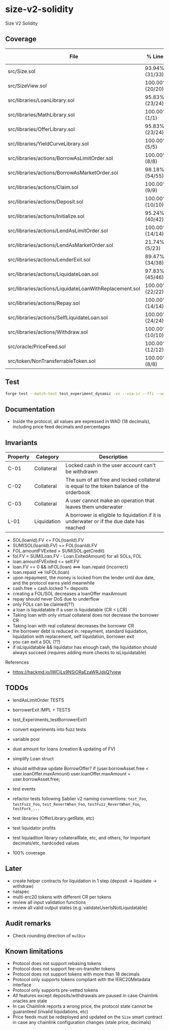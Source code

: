 # size-v2-solidity

Size V2 Solidity

## Coverage

<!-- BEGIN_COVERAGE -->
| File                                                   | % Lines          | % Statements     | % Branches       | % Funcs         |
|--------------------------------------------------------|------------------|------------------|------------------|-----------------|
| src/Size.sol                                           | 93.94% (31/33)   | 93.94% (31/33)   | 100.00% (0/0)    | 100.00% (14/14) |
| src/SizeView.sol                                       | 100.00% (20/20)  | 100.00% (30/30)  | 100.00% (0/0)    | 100.00% (18/18) |
| src/libraries/LoanLibrary.sol                          | 95.83% (23/24)   | 97.30% (36/37)   | 87.50% (7/8)     | 100.00% (10/10) |
| src/libraries/MathLibrary.sol                          | 100.00% (1/1)    | 100.00% (3/3)    | 100.00% (0/0)    | 100.00% (1/1)   |
| src/libraries/OfferLibrary.sol                         | 95.83% (23/24)   | 95.56% (43/45)   | 75.00% (6/8)     | 100.00% (5/5)   |
| src/libraries/YieldCurveLibrary.sol                    | 100.00% (5/5)    | 100.00% (7/7)    | 100.00% (0/0)    | 100.00% (1/1)   |
| src/libraries/actions/BorrowAsLimitOrder.sol           | 100.00% (8/8)    | 100.00% (10/10)  | 100.00% (6/6)    | 100.00% (2/2)   |
| src/libraries/actions/BorrowAsMarketOrder.sol          | 98.18% (54/55)   | 98.55% (68/69)   | 77.27% (17/22)   | 100.00% (4/4)   |
| src/libraries/actions/Claim.sol                        | 100.00% (9/9)    | 100.00% (10/10)  | 75.00% (3/4)     | 100.00% (2/2)   |
| src/libraries/actions/Deposit.sol                      | 100.00% (10/10)  | 100.00% (17/17)  | 100.00% (4/4)    | 100.00% (2/2)   |
| src/libraries/actions/Initialize.sol                   | 95.24% (40/42)   | 80.77% (42/52)   | 96.67% (29/30)   | 100.00% (2/2)   |
| src/libraries/actions/LendAsLimitOrder.sol             | 100.00% (14/14)  | 100.00% (17/17)  | 91.67% (11/12)   | 100.00% (2/2)   |
| src/libraries/actions/LendAsMarketOrder.sol            | 21.74% (5/23)    | 24.00% (6/25)    | 40.00% (4/10)    | 50.00% (1/2)    |
| src/libraries/actions/LenderExit.sol                   | 89.47% (34/38)   | 91.67% (44/48)   | 66.67% (12/18)   | 100.00% (2/2)   |
| src/libraries/actions/LiquidateLoan.sol                | 97.83% (45/46)   | 98.36% (60/61)   | 85.71% (12/14)   | 100.00% (6/6)   |
| src/libraries/actions/LiquidateLoanWithReplacement.sol | 100.00% (22/22)  | 100.00% (26/26)  | 50.00% (2/4)     | 100.00% (2/2)   |
| src/libraries/actions/Repay.sol                        | 100.00% (14/14)  | 100.00% (14/14)  | 75.00% (6/8)     | 100.00% (2/2)   |
| src/libraries/actions/SelfLiquidateLoan.sol            | 100.00% (24/24)  | 100.00% (27/27)  | 70.00% (7/10)    | 100.00% (2/2)   |
| src/libraries/actions/Withdraw.sol                     | 100.00% (10/10)  | 100.00% (17/17)  | 100.00% (4/4)    | 100.00% (2/2)   |
| src/oracle/PriceFeed.sol                               | 100.00% (12/12)  | 100.00% (21/21)  | 100.00% (8/8)    | 100.00% (3/3)   |
| src/token/NonTransferrableToken.sol                    | 100.00% (8/8)    | 100.00% (9/9)    | 100.00% (0/0)    | 100.00% (6/6)   |
<!-- END_COVERAGE -->

## Test

```bash
forge test --match-test test_experiment_dynamic -vv --via-ir --ffi --watch
```

## Documentation

- Inside the protocol, all values are expressed in WAD (18 decimals), including price feed decimals and percentages

## Invariants

| Property | Category    | Description                                                                              |
| -------- | ----------- | ---------------------------------------------------------------------------------------- |
| C-01     | Collateral  | Locked cash in the user account can't be withdrawn                                       |
| C-02     | Collateral  | The sum of all free and locked collateral is equal to the token balance of the orderbook |
| C-03     | Collateral  | A user cannot make an operation that leaves them underwater |
| L-01     | Liquidation | A borrower is eligible to liquidation if it is underwater or if the due date has reached |

- SOL(loanId).FV <= FOL(loanId).FV
- SUM(SOL(loanId).FV) == FOL(loanId).FV
- FOL.amountFVExited = SUM(SOL.getCredit)
- fol.FV = SUM(Loan.FV - Loan.ExitedAmount) for all SOLs, FOL
- loan.amountFVExited <= self.FV
- loan.FV == 0 && isFOL(loan) <==> loan.repaid (incorrect)
- loan.repaid ==> !isFOL(loan)
- upon repayment, the money is locked from the lender until due date, and the protocol earns yield meanwhile
- cash.free + cash.locked ?= deposits
- creating a FOL/SOL decreases a loanOffer maxAmount
- repay should never DoS due to underflow
- only FOLs can be claimed(??)
- a loan is liquidatable if a user is liquidatable (CR < LCR)
- Taking loan with only virtual collateral does not decrease the borrower CR
- Taking loan with real collateral decreases the borrower CR
- the borrower debt is reduced in: repayment, standard liquidation, liquidation with replacement, self liquidation, borrower exit
- you can exit a SOL (??)
- if isLiquidatable && liquidator has enough cash, the liquidation should always succeed (requires adding more checks to isLiquidatable)

References

- <https://hackmd.io/lWCjLs9NSiORaEzaWRJdsQ?view>

## TODOs

- lendAsLimitOrder TESTS
- borrowerExit IMPL + TESTS
- test_Experiments_testBorrowerExit1

- convert experiments into fuzz tests
- variable pool
- dust amount for loans (creation & updating of FV)
- simplify Loan struct
- should withdraw update BorrowOffer? if (user.borrowAsset.free < user.loanOffer.maxAmount) user.loanOffer.maxAmount = user.borrowAsset.free;
- test events
- refactor tests following Sablier v2 naming conventions: `test_Foo`, `testFuzz_Foo`, `test_RevertWhen_Foo`, `testFuzz_RevertWhen_Foo`, `testFork_...`
- test libraries (OfferLibrary.getRate, etc)
- test liquidator profits
- test liquiadtion library collateralRate, etc, and others, for important decimals/etc, hardcoded values
- 100% coverage

## Later

- create helper contracts for liquidation in 1 step (deposit -> liquidate -> withdraw)
- natspec
- multi-erc20 tokens with different CR per tokens
- review all input validation functions
- review all valid output states (e.g. validateUserIsNotLiquidatable)

## Audit remarks

- Check rounding direction of `mulDiv`

## Known limitations

- Protocol does not support rebasing tokens
- Protocol does not support fee-on-transfer tokens
- Protocol does not support tokens with more than 18 decimals
- Protocol only supports tokens compliant with the IERC20Metadata interface
- Protocol only supports pre-vetted tokens
- All features except deposits/withdrawals are paused in case Chainlink oracles are stale
- In cas Chainlink reports a wrong price, the protocol state cannot be guaranteed (invalid liquidations, etc)
- Price feeds must be redeployed and updated on the `Size` smart contract in case any chainlink configuration changes (stale price, decimals)
